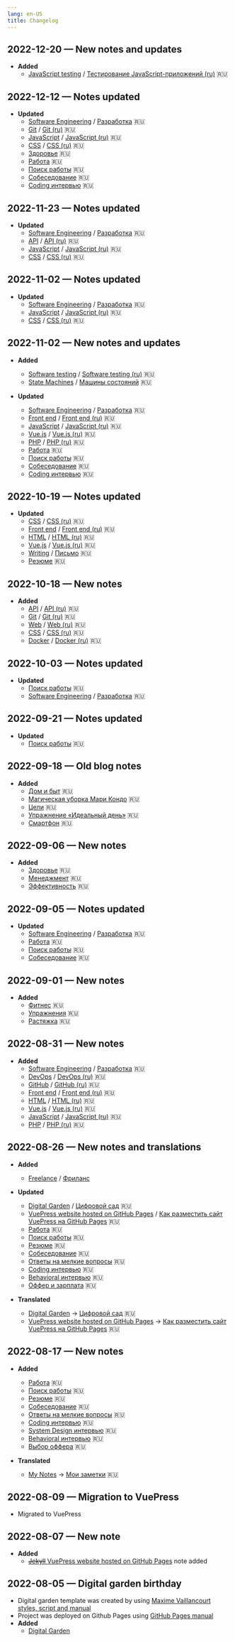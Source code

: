```yaml
---
lang: en-US
title: Changelog
---
```

## 2022-12-20 — New notes and updates
- **Added** 
  - [JavaScript testing](/software-engineering/software-testing/unit-javascript.md) / [Тестирование JavaScript-приложений (ru)](/ru/software-engineering/software-testing/unit-javascript.md) 🇷🇺

## 2022-12-12 — Notes updated
- **Updated**
  - [Software Engineering](/software-engineering/) / [Разработка](/ru/software-engineering/) 🇷🇺
  - [Git](/software-engineering/git.md) / [Git (ru)](/ru/software-engineering/git.md) 🇷🇺
  - [JavaScript](/software-engineering/javascript/) / [JavaScript (ru)](/ru/software-engineering/javascript/) 🇷🇺
  - [CSS](/software-engineering/front-end/css.md) / [CSS (ru)](/ru/software-engineering/front-end/css.md) 🇷🇺
  - [Здоровье](/ru/health/) 🇷🇺
  - [Работа](/ru/work/) 🇷🇺
  - [Поиск работы](/ru/work/job-search.md) 🇷🇺
  - [Собеседование](/ru/work/interview/) 🇷🇺
  - [Coding интервью](/ru/work/interview/coding.md) 🇷🇺

## 2022-11-23 — Notes updated
- **Updated**
  - [Software Engineering](/software-engineering/) / [Разработка](/ru/software-engineering/) 🇷🇺
  - [API](/software-engineering/api.md) / [API (ru)](/ru/software-engineering/api.md) 🇷🇺
  - [JavaScript](/software-engineering/javascript/) / [JavaScript (ru)](/ru/software-engineering/javascript/) 🇷🇺
  - [CSS](/software-engineering/front-end/css.md) / [CSS (ru)](/ru/software-engineering/front-end/css.md) 🇷🇺

## 2022-11-02 — Notes updated
- **Updated**
  - [Software Engineering](/software-engineering/) / [Разработка](/ru/software-engineering/) 🇷🇺
  - [JavaScript](/software-engineering/javascript/) / [JavaScript (ru)](/ru/software-engineering/javascript/) 🇷🇺
  - [CSS](/software-engineering/front-end/css.md) / [CSS (ru)](/ru/software-engineering/front-end/css.md) 🇷🇺

## 2022-11-02 — New notes and updates
- **Added** 
  - [Software testing](/software-engineering/software-testing/) / [Software testing (ru)](/ru/software-engineering/software-testing/) 🇷🇺
  - [State Machines](/software-engineering/state-machines.md) / [Машины состояний](/ru/software-engineering/state-machines.md) 🇷🇺

- **Updated**
  - [Software Engineering](/software-engineering/) / [Разработка](/ru/software-engineering/) 🇷🇺
  - [Front end](/software-engineering/front-end/) / [Front end (ru)](/ru/software-engineering/front-end/) 🇷🇺
  - [JavaScript](/software-engineering/javascript/) / [JavaScript (ru)](/ru/software-engineering/javascript/) 🇷🇺
  - [Vue.js](/software-engineering/javascript/vue.md) / [Vue.js (ru)](/ru/software-engineering/javascript/vue.md) 🇷🇺
  - [PHP](/software-engineering/php/index.md) / [PHP (ru)](/ru/software-engineering/php/index.md) 🇷🇺
  - [Работа](/ru/work/) 🇷🇺
  - [Поиск работы](/ru/work/job-search.md) 🇷🇺
  - [Собеседование](/ru/work/interview/) 🇷🇺
  - [Coding интервью](/ru/work/interview/coding.md) 🇷🇺

## 2022-10-19 — Notes updated
- **Updated**
  - [CSS](/software-engineering/front-end/css.md) / [CSS (ru)](/ru/software-engineering/front-end/css.md) 🇷🇺
  - [Front end](/software-engineering/front-end/) / [Front end (ru)](/ru/software-engineering/front-end/) 🇷🇺
  - [HTML](/software-engineering/front-end/html.md) / [HTML (ru)](/ru/software-engineering/front-end/html.md) 🇷🇺
  - [Vue.js](/software-engineering/javascript/vue.md) / [Vue.js (ru)](/ru/software-engineering/javascript/vue.md) 🇷🇺
  - [Writing](/software-engineering/) / [Письмо](/ru/software-engineering/) 🇷🇺
  - [Резюме](/ru/work/cv.md) 🇷🇺

## 2022-10-18 — New notes
- **Added**
  - [API](/software-engineering/api.md) / [API (ru)](/ru/software-engineering/api.md) 🇷🇺
  - [Git](/software-engineering/git.md) / [Git (ru)](/ru/software-engineering/git.md) 🇷🇺
  - [Web](/software-engineering/Web) / [Web (ru)](/ru/software-engineering/Web) 🇷🇺
  - [CSS](/software-engineering/front-end/html.md) / [CSS (ru)](/ru/software-engineering/front-end/html.md) 🇷🇺
  - [Docker](/software-engineering/devops/docker.md) / [Docker (ru)](/ru/software-engineering/devops/docker.md) 🇷🇺

## 2022-10-03 — Notes updated
- **Updated**
  - [Поиск работы](/ru/work/job-search.md) 🇷🇺
  - [Software Engineering](/software-engineering/) / [Разработка](/ru/software-engineering/) 🇷🇺

## 2022-09-21 — Notes updated
- **Updated**
  - [Поиск работы](/ru/work/job-search.md) 🇷🇺

## 2022-09-18 — Old blog notes
- **Added**
  - [Дом и быт](/ru/home/) 🇷🇺
  - [Магическая уборка Мари Кондо](/ru/home/konmari.md) 🇷🇺
  - [Цели](/ru/productivity/goals/) 🇷🇺
  - [Упражнение «Идеальный день»](/ru/productivity/goals/perfect-day.md) 🇷🇺
  - [Смартфон](/ru/productivity/smartphone.md) 🇷🇺

## 2022-09-06 — New notes
- **Added**
  - [Здоровье](/ru/health/) 🇷🇺
  - [Менеджмент](/ru/management/) 🇷🇺
  - [Эффективность](/ru/productivity/) 🇷🇺

## 2022-09-05 — Notes updated
- **Updated**
  - [Software Engineering](/software-engineering/) / [Разработка](/ru/software-engineering/) 🇷🇺
  - [Работа](/ru/work/) 🇷🇺
  - [Поиск работы](/ru/work/job-search.md) 🇷🇺
  - [Собеседование](/ru/work/interview/) 🇷🇺

## 2022-09-01 — New notes
- **Added**
  - [Фитнес](/ru/fitness/) 🇷🇺
  - [Упражнения](/ru/fitness/exercises.md) 🇷🇺
  - [Растяжка](/ru/fitness/stretching.md) 🇷🇺

## 2022-08-31 — New notes
- **Added**
  - [Software Engineering](/software-engineering/) / [Разработка](/ru/software-engineering/) 🇷🇺
  - [DevOps](/software-engineering/devops/) / [DevOps (ru)](/ru/software-engineering/devops/) 🇷🇺
  - [GitHub](/software-engineering/github.md) / [GitHub (ru)](/ru/software-engineering/github.md) 🇷🇺
  - [Front end](/software-engineering/front-end/) / [Front end (ru)](/ru/software-engineering/front-end/) 🇷🇺
  - [HTML](/software-engineering/front-end/html.md) / [HTML (ru)](/ru/software-engineering/front-end/html.md) 🇷🇺
  - [Vue.js](/software-engineering/javascript/vue.md) / [Vue.js (ru)](/ru/software-engineering/javascript/vue.md) 🇷🇺
  - [JavaScript](/software-engineering/javascript/) / [JavaScript (ru)](/ru/software-engineering/javascript/) 🇷🇺
  - [PHP](/software-engineering/php/index.md) / [PHP (ru)](/ru/software-engineering/php/index.md) 🇷🇺

## 2022-08-26 — New notes and translations
- **Added** 
  - [Freelance](/work/freelance.md) / [Фриланс](/ru/work/freelance.md)
  
- **Updated** 
  - [Digital Garden](/writing/digital-garden.md) / [Цифровой сад](/ru/writing/digital-garden.md) 🇷🇺
  - [VuePress website hosted on GitHub Pages](/writing/static-website-vuepress-github-pages.md) / [Как разместить сайт VuePress на GitHub Pages](/ru/writing/static-website-vuepress-github-pages.md) 🇷🇺
  - [Работа](/ru/work/) 🇷🇺
  - [Поиск работы](/ru/work/job-search.md) 🇷🇺
  - [Резюме](/ru/work/cv.md) 🇷🇺
  - [Собеседование](/ru/work/interview/) 🇷🇺
  - [Ответы на мелкие вопросы](/ru/work/interview/trivia.md) 🇷🇺
  - [Coding интервью](/ru/work/interview/coding.md) 🇷🇺
  - [Behavioral интервью](/ru/work/interview/behavioral.md) 🇷🇺
  - [Оффер и зарплата](/ru/work/offer.md) 🇷🇺

- **Translated** 
  - [Digital Garden](/writing/digital-garden.md) -> [Цифровой сад](/ru/writing/digital-garden.md) 🇷🇺
  - [VuePress website hosted on GitHub Pages](/writing/static-website-vuepress-github-pages.md) -> [Как разместить сайт VuePress на GitHub Pages](/ru/writing/static-website-vuepress-github-pages.md) 🇷🇺

## 2022-08-17 — New notes
- **Added** 
  - [Работа](/ru/work/) 🇷🇺
  - [Поиск работы](/ru/work/job-search.md) 🇷🇺
  - [Резюме](/ru/work/cv.md) 🇷🇺
  - [Собеседование](/ru/work/interview/) 🇷🇺
  - [Ответы на мелкие вопросы](/ru/work/interview/trivia.md) 🇷🇺
  - [Coding интервью](/ru/work/interview/coding.md) 🇷🇺
  - [System Design интервью](/ru/work/interview/system-design.md) 🇷🇺
  - [Behavioral интервью](/ru/work/interview/behavioral.md) 🇷🇺
  - [Выбор оффера](/ru/work/offer.md) 🇷🇺
  
- **Translated** 
  - [My Notes](/) -> [Мои заметки](/ru/) 🇷🇺

## 2022-08-09 — Migration to VuePress
- Migrated to VuePress

## 2022-08-07 — New note
- **Added** 
  - [~~Jekyll~~ VuePress website hosted on GitHub Pages](/writing/static-website-vuepress-github-pages.md) note added

## 2022-08-05 — Digital garden birthday
- Digital garden template was created by using [Maxime Vaillancourt styles, script and manual](https://maximevaillancourt.com/blog/setting-up-your-own-digital-garden-with-jekyll)
- Project was deployed on Github Pages using [GitHub Pages manual](https://docs.github.com/en/pages/setting-up-a-github-pages-site-with-jekyll/about-github-pages-and-jekyll)
- **Added** 
  - [Digital Garden](/writing/digital-garden.md)
